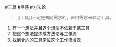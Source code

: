 #工具 #灵感 #方法论  
>[[工具]]一定是面向需求的，要用需求来驱动工具。
1. 有一个想法并且这个想法不依赖于某工具
2. 把这个想法提炼成方法论与工作流
3. 找到合适的工具来位这个工作流增效
